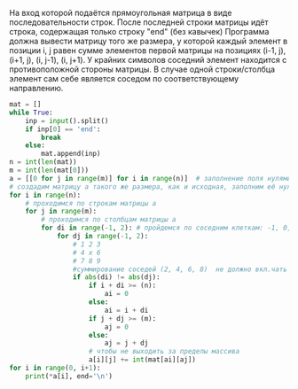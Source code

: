 На вход которой подаётся прямоугольная матрица в виде последовательности строк. 
После последней строки матрицы идёт строка, содержащая только строку "end" (без кавычек) 
Программа должна вывести матрицу того же размера, у которой каждый элемент в позиции i, j 
равен сумме элементов первой матрицы на позициях (i-1, j), (i+1, j), (i, j-1), (i, j+1). 
У крайних символов соседний элемент находится с противоположной стороны матрицы.
В случае одной строки/столбца элемент сам себе является соседом по соответствующему направлению.


```python
mat = []
while True:
    inp = input().split()
    if inp[0] == 'end':
        break
    else:
        mat.append(inp)
n = int(len(mat))
m = int(len(mat[0]))
a = [[0 for j in range(m)] for i in range(n)]  # заполнение поля нулями
# создадим матрицу а такого же размера, как и исходная, заполним её нулями
for i in range(n):
    # проходимся по строкам матрицы а
    for j in range(m):
        # проходимся по столбцам матрицы а 
        for di in range(-1, 2): # пройдемся по соседним клеткам: -1, 0, 1 (2 не входит)
            for dj in range(-1, 2):
                # 1 2 3 
                # 4 x 6
                # 7 8 9
                #суммирование соседей (2, 4, 6, 8)  не должно вкл.чать самого себя 
                if abs(di) != abs(dj):
                    if i + di >= (n):
                        ai = 0
                    else:
                        ai = i + di
                    if j + dj >= (m):
                        aj = 0
                    else:
                        aj = j + dj
                    # чтобы не выходить за пределы массива
                    a[i][j] += int(mat[ai][aj])
for i in range(0, i+1):
    print(*a[i], end='\n')
```
